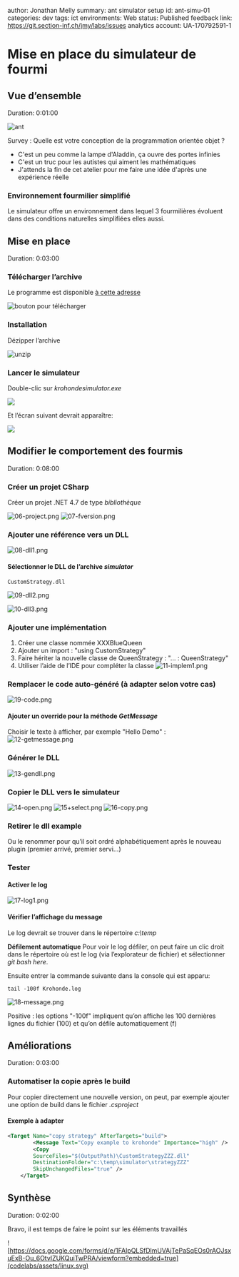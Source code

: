 author: Jonathan Melly
summary: ant simulator setup
id: ant-simu-01
categories: dev
tags: ict
environments: Web
status: Published
feedback link: https://git.section-inf.ch/jmy/labs/issues
analytics account: UA-170792591-1

# Mise en place du simulateur de fourmi

## Vue d’ensemble
Duration: 0:01:00

![ant](assets/ant-simu-01/ant-01.png)

Survey
: Quelle est votre conception de la programmation orientée objet ?
<ul>
<li>C'est un peu comme la lampe d'Aladdin, ça ouvre des portes infinies</li>
<li>C'est un truc pour les autistes qui aiment les mathématiques</li>
<li>J'attends la fin de cet atelier pour me faire une idée d'après une expérience réelle</li>
</ul>

### Environnement fourmilier simplifié
Le simulateur offre un environnement dans lequel 3 fourmilières évoluent dans des conditions naturelles simplifiées elles aussi.

## Mise en place
Duration: 0:03:00

### Télécharger l’archive

Le programme est disponible [à cette adresse](https://github.com/ETML-INF/320-POO_2023/blob/main/assets/01-02-simulator.zip)

![bouton pour télécharger](assets/ant-simu-01/ant-simu-02-download.png)


### Installation

Dézipper l’archive

![unzip](assets/ant-simu-01/ant-03-extract.png)

### Lancer le simulateur

Double-clic sur *krohondesimulator.exe*

![](assets/ant-simu-01/04-exe.png)

Et l’écran suivant devrait apparaître:

![](assets/ant-simu-01/05-simu.png)


## Modifier le comportement des fourmis
Duration: 0:08:00

### Créer un projet CSharp
Créer un projet .NET 4.7 de type *bibliothèque*

![06-project.png](assets/ant-simu-01/06-project.png)
![07-fversion.png](assets/ant-simu-01/07-fversion.png)

### Ajouter une référence vers un DLL
![08-dll1.png](assets/ant-simu-01/08-dll1.png)

#### Sélectionner le DLL de l’archive *simulator*
```text
CustomStrategy.dll
```
![09-dll2.png](assets/ant-simu-01/09-dll2.png)

![10-dll3.png](assets/ant-simu-01/10-dll3.png)

### Ajouter une implémentation
 1. Créer une classe nommée XXXBlueQueen
 1. Ajouter un import : "using CustomStrategy"
 1. Faire hériter la nouvelle classe de QueenStrategy : "... : QueenStrategy" 
 1. Utiliser l’aide de l’IDE pour compléter la classe
![11-implem1.png](assets/ant-simu-01/11-implem1.png)

### Remplacer le code auto-généré (à adapter selon votre cas)
![19-code.png](assets/ant-simu-01/19-code.png)

#### Ajouter un override pour la méthode *GetMessage*
Choisir le texte à afficher, par exemple "Hello Demo" :
![12-getmessage.png](assets/ant-simu-01/12-getmessage.png)

### Générer le DLL
![13-gendll.png](assets/ant-simu-01/13-gendll.png)

### Copier le DLL vers le simulateur
![14-open.png](assets/ant-simu-01/14-open.png)
![15+select.png](assets/ant-simu-01/15-select.png)
![16-copy.png](assets/ant-simu-01/16-copy.png)

### Retirer le dll example
Ou le renommer pour qu’il soit ordré alphabétiquement après le nouveau plugin 
(premier arrivé, premier servi...)

### Tester

#### Activer le log
![17-log1.png](assets/ant-simu-01/17-log1.png)

#### Vérifier l’affichage du message
Le log devrait se trouver dans le répertoire *c:\temp*

**Défilement automatique**
Pour voir le log défiler, on peut faire un clic droit dans le répertoire
où est le log (via l’explorateur de fichier) et sélectionner *git bash here*.

Ensuite entrer la commande suivante dans la console qui est apparu:
```shell
tail -100f Krohonde.log
```
![18-message.png](assets/ant-simu-01/18-message.png)

Positive
: les options "-100f" impliquent qu’on affiche les 100 dernières lignes du fichier (100) et qu’on défile automatiquement (f)

## Améliorations
Duration: 0:03:00

### Automatiser la copie après le build
Pour copier directement une nouvelle version, on peut, par exemple ajouter une option de build dans le fichier *.csproject*

#### Exemple à adapter
```xml
<Target Name="copy strategy" AfterTargets="build">
        <Message Text="Copy example to krohonde" Importance="high" />
        <Copy 
		SourceFiles="$(OutputPath)\CustomStrategyZZZ.dll" 
		DestinationFolder="c:\temp\simulator\strategyZZZ" 
		SkipUnchangedFiles="true" />
    </Target>
```

## Synthèse
Duration: 0:02:00

Bravo, il est temps de faire le point sur les éléments travaillés

![https://docs.google.com/forms/d/e/1FAIpQLSfDlmUVAjTePaSqEOs0rAOJsxuExB-Ou_6OtvIZUKQuiTwPRA/viewform?embedded=true](codelabs/assets/linux.svg)
